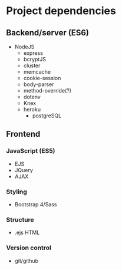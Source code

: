 # Project dependencies

## Backend/server (ES6)

- NodeJS
  - express
  - bcryptJS
  - cluster
  - memcache
  - cookie-session
  - body-parser
  - method-override(?)
  - dotenv
  - Knex
  - heroku
    - postgreSQL
  

## Frontend

### JavaScript (ES5)
- EJS
- JQuery
- AJAX

### Styling
- Bootstrap 4/Sass

### Structure
- .ejs HTML

### Version control
- git/github
